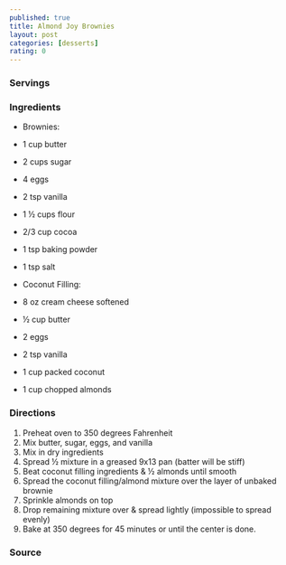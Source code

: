 ```yaml
---
published: true
title: Almond Joy Brownies
layout: post
categories: [desserts]
rating: 0
---
```

### Servings


### Ingredients
- Brownies:
- 1 cup butter
- 2 cups sugar
- 4 eggs
- 2 tsp vanilla
- 1 ½ cups flour
- 2/3 cup cocoa
- 1 tsp baking powder
- 1 tsp salt

- Coconut Filling:
- 8 oz cream cheese softened
- ½ cup butter
- 2 eggs
- 2 tsp vanilla
- 1 cup packed coconut
- 1 cup chopped almonds

### Directions
1. Preheat oven to 350 degrees Fahrenheit
2. Mix butter, sugar, eggs, and vanilla
3. Mix in dry ingredients
4. Spread ½ mixture in a greased 9x13 pan (batter will be stiff)
5. Beat coconut filling ingredients & ½ almonds until smooth
6. Spread the coconut filling/almond mixture over the layer of unbaked brownie
7. Sprinkle almonds on top
8. Drop remaining mixture over & spread lightly (impossible to spread evenly)
9. Bake at 350 degrees for 45 minutes or until the center is done.

### Source

